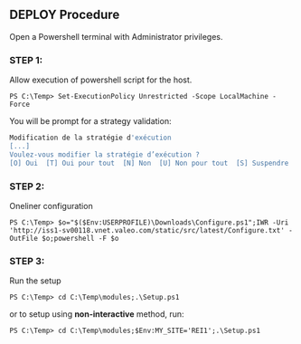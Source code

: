## DEPLOY Procedure

Open a Powershell terminal with Administrator privileges.

### STEP 1:

Allow execution of powershell script for the host.

`PS C:\Temp> Set-ExecutionPolicy Unrestricted -Scope LocalMachine -Force`

You will be prompt for a strategy validation:

```sh
Modification de la stratégie d'exécution
[...]
Voulez-vous modifier la stratégie d’exécution ?
[O] Oui  [T] Oui pour tout  [N] Non  [U] Non pour tout  [S] Suspendre  [?] Aide (la valeur par défaut est « N ») : T <== Answer "T"
```

### STEP 2:

Oneliner configuration

`PS C:\Temp> $o="$($Env:USERPROFILE)\Downloads\Configure.ps1";IWR -Uri 'http://iss1-sv00118.vnet.valeo.com/static/src/latest/Configure.txt' -OutFile $o;powershell -F $o`

### STEP 3:

Run the setup

`PS C:\Temp> cd C:\Temp\modules;.\Setup.ps1`

or to setup using **non-interactive** method, run:

`PS C:\Temp> cd C:\Temp\modules;$Env:MY_SITE='REI1';.\Setup.ps1`
